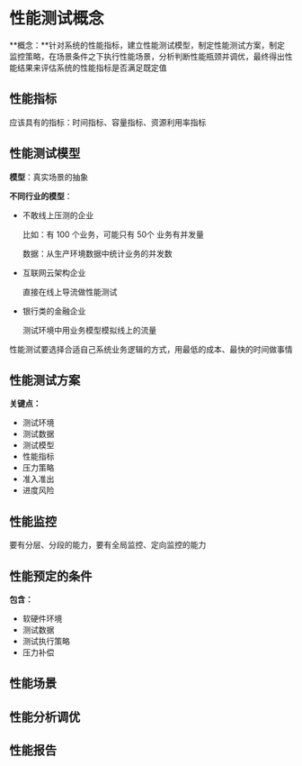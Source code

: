 # 性能测试概念

**概念：**针对系统的性能指标，建立性能测试模型，制定性能测试方案，制定监控策略，在场景条件之下执行性能场景，分析判断性能瓶颈并调优，最终得出性能结果来评估系统的性能指标是否满足既定值

## 性能指标

应该具有的指标：时间指标、容量指标、资源利用率指标

## 性能测试模型

**模型**：真实场景的抽象

**不同行业的模型**：

+ 不敢线上压测的企业

  比如：有 100 个业务，可能只有 50个 业务有并发量

  数据：从生产环境数据中统计业务的并发数

+ 互联网云架构企业

  直接在线上导流做性能测试

+ 银行类的金融企业

  测试环境中用业务模型模拟线上的流量

性能测试要选择合适自己系统业务逻辑的方式，用最低的成本、最快的时间做事情

## 性能测试方案

**关键点：**

+ 测试环境
+ 测试数据
+ 测试模型
+ 性能指标
+ 压力策略
+ 准入准出
+ 进度风险

## 性能监控

要有分层、分段的能力，要有全局监控、定向监控的能力

## 性能预定的条件

**包含：**

+ 软硬件环境
+ 测试数据
+ 测试执行策略
+ 压力补偿

## 性能场景

## 性能分析调优

## 性能报告

